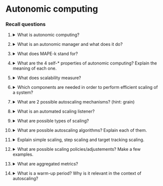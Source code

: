# Autonomic computing

### Recall questions

1. <details markdown=1><summary markdown="span"> What is autonomic computing? </summary>
    
    \
    ==Systems capable of managing themselves given high level objectives from the administrators.==

</details>

2. <details markdown=1><summary markdown="span"> What is an autonomic manager and what does it do? </summary>
    
    \
    Process (?) with the task of:
    1. ==monitoring the system==
    2. ==verify that the system is in the desired state==
    3. ==plan an action to keep/change the state and execute it==

</details>

3. <details markdown=1><summary markdown="span"> What does  MAPE-k stand for? </summary>
    
    \
    ![](./static/CLD/aco1.png)

</details>

4. <details markdown=1><summary markdown="span"> What are the 4 self-* properties of autonomic computing? Explain the meaning of each one. </summary>
    
    \
    Properties:
    - self ==configuration==: ??
    - self ==healing==: e.g. guarantee a certain number of VMs are always running;
    - self ==protection==: e.g. keep intruders out and mitigate successful attacks;
    - self ==optimization==: e.g. determine optimal amount of VMs to guarantee SLA and minimize cost.

</details>

5. <details markdown=1><summary markdown="span"> What does scalability measure? </summary>
    
    \
    ==It measures the trend of performance with increasing load==. In other words, a system is scalable if it's ==capable of mantaining performance under increased load by adding more resources==.
    ![](./static/CLD/aco2.png)

</details>

6. <details markdown=1><summary markdown="span"> Which components are needed in order to perform efficient scaling of a system? </summary>
    
    \
    Components needed in order to perform:
    - ==resource usage monitor==
    - ==scaling mechanism==
    - ==load balancer==

</details>

7. <details markdown=1><summary markdown="span"> What are 2 possible autoscaling mechanisms? (hint: grain) </summary>
    
    \
    2 possible mechanisms:
    - ==coarse grain==: replication of an ==entire application==
    - ==fine grain==: replication of an ==application component== (micro-services)

</details>

8. <details markdown=1><summary markdown="span"> What is an automated scaling listener? </summary>
    
    \
    It's the ==core component of the Dynamic Scaling Architecture==, and it decides how to perform scaling based on requests from outside.
    ![](./static/CLD/aco3.png)

</details>

9. <details markdown=1><summary markdown="span"> What are possible types of scaling? </summary>
    
    \
    Possible scaling techniques are:
    - ==out/in (vertical)==
    - ==up/down (horizontal)==
    - ==migration==

</details>

10. <details markdown=1><summary markdown="span"> What are possible autoscaling algorithms? Explain each of them. </summary>
    
    \
    Possible autoscaling algorithms:
    - ==threshold based (reactive)==
    - ==model based (reactive)==: based on ==mathematical modelling of the system==
    - ==threshold + model (proactive)==: uses ==model to predict values in the next $x$ minutes and scales if threshold is surpassed==.

</details>

11. <details markdown=1><summary markdown="span"> Explain simple scaling, step scaling and target tracking scaling. </summary>
    
    \
    ==Simple and step scaling==: defines ==how many instances to remove and which events triggers it (threshold/other)==. In the case of ==step scaling there is no cool down period==. \
    ==Target tracking scaling==: defines a ==desired value for a performance/workload metric to mantain==.

</details>

12. <details markdown=1><summary markdown="span"> What are possible scaling policies/adjustements? Make a few examples.</summary>
    
    \
    ==Change in capacity==: add vms \
    ==Exact capacity==: specify exact number of vms for each scaling action \
    ==Percent capacity==: performs scaling based on a percentage of the current nr. of vms

</details>

13. <details markdown=1><summary markdown="span"> What are aggregated metrics? </summary>
    
    \
    ==Metrics that represent the average values across the VMs==.

</details>

14. <details markdown=1><summary markdown="span"> What is a warm-up period? Why is it relevant in the context of autoscaling?</summary>
    
    \
    Period in which ==the machine is still not a full capacity==. While ==in warm up, the VM is not included by the scaling listener==.


</details>